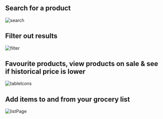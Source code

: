 ## Search for a product
![search](https://github.com/Spykerwolf/react-supermarket-saver/assets/26391619/979d1b82-876f-4ac9-9d36-b30e68b52be4)

## Filter out results
![filter](https://github.com/Spykerwolf/react-supermarket-saver/assets/26391619/3626511f-4bef-4a31-8f21-11e18f16eea8)

## Favourite products, view products on sale & see if historical price is lower
![tableIcons](https://github.com/Spykerwolf/react-supermarket-saver/assets/26391619/e1d81195-a948-42ca-8045-643f0e6cb42d)

## Add items to and from your grocery list
![listPage](https://github.com/Spykerwolf/react-supermarket-saver/assets/26391619/df0c907f-7b82-4332-b3b8-4a3fc50affb5)
